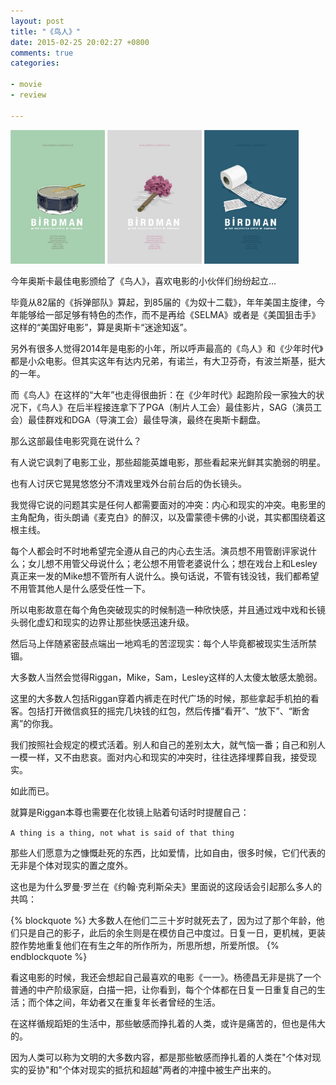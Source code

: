 ```yaml
---
layout: post
title: "《鸟人》"
date: 2015-02-25 20:02:27 +0800
comments: true
categories: 

- movie
- review

---
```


<p><img style="width:30%" src="/downloads/images/2015_02/birdman_1.jpg" title="Don't touch me..." alt="Vhost threshold" />
<img style="width:30%" src="/downloads/images/2015_02/birdman_2.jpg" title="Don't touch me..." alt="Vhost threshold" />
<img style="width:30%" src="/downloads/images/2015_02/birdman_3.jpg" title="Don't touch me..." alt="Vhost threshold" /></p>

今年奥斯卡最佳电影颁给了《鸟人》，喜欢电影的小伙伴们纷纷起立...

毕竟从82届的《拆弹部队》算起，到85届的《为奴十二载》，年年美国主旋律，今年能够给一部足够有特色的杰作，而不是再给《SELMA》或者是《美国狙击手》这样的“美国好电影”，算是奥斯卡“迷途知返”。

另外有很多人觉得2014年是电影的小年，所以呼声最高的《鸟人》和《少年时代》都是小众电影。但其实这年有达内兄弟，有诺兰，有大卫芬奇，有波兰斯基，挺大的一年。

而《鸟人》在这样的“大年”也走得很曲折：在《少年时代》起跑阶段一家独大的状况下，《鸟人》在后半程接连拿下了PGA（制片人工会）最佳影片，SAG（演员工会）最佳群戏和DGA（导演工会）最佳导演，最终在奥斯卡翻盘。

那么这部最佳电影究竟在说什么？

有人说它讽刺了电影工业，那些超能英雄电影，那些看起来光鲜其实脆弱的明星。

也有人讨厌它晃晃悠悠分不清戏里戏外台前台后的伪长镜头。

我觉得它说的问题其实是任何人都需要面对的冲突：内心和现实的冲突。电影里的主角配角，街头朗诵《麦克白》的醉汉，以及雷蒙德卡佛的小说，其实都围绕着这根主线。

每个人都会时不时地希望完全遵从自己的内心去生活。演员想不用管剧评家说什么；女儿想不用管父母说什么；老公想不用管老婆说什么；想在戏台上和Lesley真正来一发的Mike想不管所有人说什么。换句话说，不管有钱没钱，我们都希望不用管其他人是什么感受任性一下。

所以电影故意在每个角色突破现实的时候制造一种欣快感，并且通过戏中戏和长镜头弱化虚幻和现实的边界让那些快感迅速升级。

然后马上伴随紧密鼓点端出一地鸡毛的苦涩现实：每个人毕竟都被现实生活所禁锢。

大多数人当然会觉得Riggan，Mike，Sam，Lesley这样的人太傻太敏感太脆弱。

这里的大多数人包括Riggan穿着内裤走在时代广场的时候，那些拿起手机拍的看客。包括打开微信疯狂的摇完几块钱的红包，然后传播“看开”、“放下”、“断舍离”的你我。

我们按照社会规定的模式活着。别人和自己的差别太大，就气恼一番；自己和别人一模一样，又不由悲哀。面对内心和现实的冲突时，往往选择埋葬自我，接受现实。

如此而已。

就算是Riggan本尊也需要在化妆镜上贴着句话时时提醒自己：

`A thing is a thing, not what is said of that thing`

那些人们愿意为之慷慨赴死的东西，比如爱情，比如自由，很多时候，它们代表的无非是个体对现实的置之度外。

这也是为什么罗曼·罗兰在《约翰·克利斯朵夫》里面说的这段话会引起那么多人的共鸣：

{% blockquote %}
大多数人在他们二三十岁时就死去了，因为过了那个年龄，他们只是自己的影子，此后的余生则是在模仿自己中度过。日复一日，更机械，更装腔作势地重复他们在有生之年的所作所为，所思所想，所爱所恨。
{% endblockquote %}

看这电影的时候，我还会想起自己最喜欢的电影《一一》。杨德昌无非是挑了一个普通的中产阶级家庭，白描一把，让你看到，每个个体都在日复一日重复自己的生活；而个体之间，年幼者又在重复年长者曾经的生活。

在这样循规蹈矩的生活中，那些敏感而挣扎着的人类，或许是痛苦的，但也是伟大的。

因为人类可以称为文明的大多数内容，都是那些敏感而挣扎着的人类在"个体对现实的妥协"和"个体对现实的抵抗和超越"两者的冲撞中被生产出来的。
